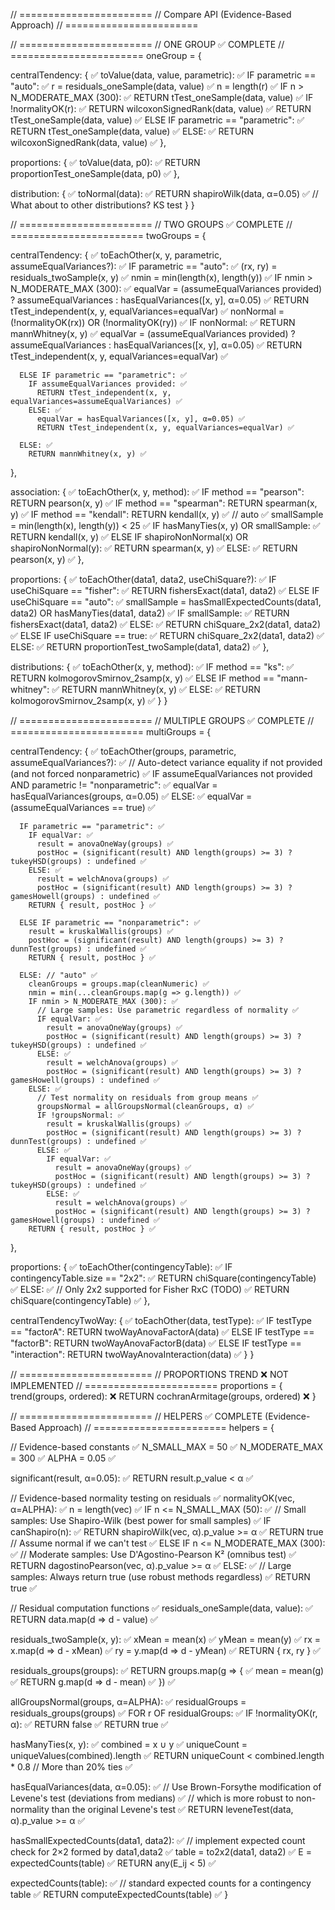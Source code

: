 // =======================
// Compare API (Evidence-Based Approach)
// =======================

// =======================
// ONE GROUP ✅ COMPLETE
// =======================
oneGroup = {

  centralTendency: { ✅
    toValue(data, value, parametric): ✅
      IF parametric == "auto": ✅
        r = residuals_oneSample(data, value) ✅
        n = length(r) ✅
        IF n > N_MODERATE_MAX (300): ✅
          RETURN tTest_oneSample(data, value) ✅
        IF !normalityOK(r): ✅
          RETURN wilcoxonSignedRank(data, value) ✅
        RETURN tTest_oneSample(data, value) ✅
      ELSE IF parametric == "parametric": ✅
        RETURN tTest_oneSample(data, value) ✅
      ELSE: ✅
        RETURN wilcoxonSignedRank(data, value) ✅
  },

  proportions: { ✅
    toValue(data, p0): ✅
      RETURN proportionTest_oneSample(data, p0) ✅
  },

  distribution: { ✅
    toNormal(data): ✅
      RETURN shapiroWilk(data, α=0.05) ✅
    // What about to other distributions?  KS test
  }
}

// =======================
// TWO GROUPS ✅ COMPLETE
// =======================
twoGroups = {

  centralTendency: { ✅
    toEachOther(x, y, parametric, assumeEqualVariances?): ✅
      IF parametric == "auto": ✅
        (rx, ry) = residuals_twoSample(x, y) ✅
        nmin = min(length(x), length(y)) ✅
        IF nmin > N_MODERATE_MAX (300): ✅
          equalVar = (assumeEqualVariances provided) ? assumeEqualVariances : hasEqualVariances([x, y], α=0.05) ✅
          RETURN tTest_independent(x, y, equalVariances=equalVar) ✅
        nonNormal = (!normalityOK(rx)) OR (!normalityOK(ry)) ✅
        IF nonNormal: ✅
          RETURN mannWhitney(x, y) ✅
        equalVar = (assumeEqualVariances provided) ? assumeEqualVariances : hasEqualVariances([x, y], α=0.05) ✅
        RETURN tTest_independent(x, y, equalVariances=equalVar) ✅

      ELSE IF parametric == "parametric": ✅
        IF assumeEqualVariances provided: ✅
          RETURN tTest_independent(x, y, equalVariances=assumeEqualVariances) ✅
        ELSE: ✅
          equalVar = hasEqualVariances([x, y], α=0.05) ✅
          RETURN tTest_independent(x, y, equalVariances=equalVar) ✅

      ELSE: ✅
        RETURN mannWhitney(x, y) ✅
  },

  association: { ✅
    toEachOther(x, y, method): ✅
      IF method == "pearson":  RETURN pearson(x, y) ✅
      IF method == "spearman": RETURN spearman(x, y) ✅
      IF method == "kendall":  RETURN kendall(x, y) ✅
      // auto ✅
      smallSample = min(length(x), length(y)) < 25 ✅
      IF hasManyTies(x, y) OR smallSample: ✅
        RETURN kendall(x, y) ✅
      ELSE IF shapiroNonNormal(x) OR shapiroNonNormal(y): ✅
        RETURN spearman(x, y) ✅
      ELSE: ✅
        RETURN pearson(x, y) ✅
  },

  proportions: { ✅
    toEachOther(data1, data2, useChiSquare?): ✅
      IF useChiSquare == "fisher": ✅
        RETURN fishersExact(data1, data2) ✅
      ELSE IF useChiSquare == "auto": ✅
        smallSample = hasSmallExpectedCounts(data1, data2) OR hasManyTies(data1, data2) ✅
        IF smallSample: ✅
          RETURN fishersExact(data1, data2) ✅
        ELSE: ✅
          RETURN chiSquare_2x2(data1, data2) ✅
      ELSE IF useChiSquare == true: ✅
        RETURN chiSquare_2x2(data1, data2) ✅
      ELSE: ✅
        RETURN proportionTest_twoSample(data1, data2) ✅
  },

  distributions: { ✅
    toEachOther(x, y, method): ✅
      IF method == "ks": ✅
        RETURN kolmogorovSmirnov_2samp(x, y) ✅
      ELSE IF method == "mann-whitney": ✅
        RETURN mannWhitney(x, y) ✅
      ELSE: ✅
        RETURN kolmogorovSmirnov_2samp(x, y) ✅
  }
}

// =======================
// MULTIPLE GROUPS ✅ COMPLETE
// =======================
multiGroups = {

  centralTendency: { ✅
    toEachOther(groups, parametric, assumeEqualVariances?): ✅
      // Auto-detect variance equality if not provided (and not forced nonparametric) ✅
      IF assumeEqualVariances not provided AND parametric != "nonparametric": ✅
        equalVar = hasEqualVariances(groups, α=0.05) ✅
      ELSE: ✅
        equalVar = (assumeEqualVariances == true) ✅

      IF parametric == "parametric": ✅
        IF equalVar: ✅
          result = anovaOneWay(groups) ✅
          postHoc = (significant(result) AND length(groups) >= 3) ? tukeyHSD(groups) : undefined ✅
        ELSE: ✅
          result = welchAnova(groups) ✅
          postHoc = (significant(result) AND length(groups) >= 3) ? gamesHowell(groups) : undefined ✅
        RETURN { result, postHoc } ✅

      ELSE IF parametric == "nonparametric": ✅
        result = kruskalWallis(groups) ✅
        postHoc = (significant(result) AND length(groups) >= 3) ? dunnTest(groups) : undefined ✅
        RETURN { result, postHoc } ✅

      ELSE: // "auto" ✅
        cleanGroups = groups.map(cleanNumeric) ✅
        nmin = min(...cleanGroups.map(g => g.length)) ✅
        IF nmin > N_MODERATE_MAX (300): ✅
          // Large samples: Use parametric regardless of normality ✅
          IF equalVar: ✅
            result = anovaOneWay(groups) ✅
            postHoc = (significant(result) AND length(groups) >= 3) ? tukeyHSD(groups) : undefined ✅
          ELSE: ✅
            result = welchAnova(groups) ✅
            postHoc = (significant(result) AND length(groups) >= 3) ? gamesHowell(groups) : undefined ✅
        ELSE: ✅
          // Test normality on residuals from group means ✅
          groupsNormal = allGroupsNormal(cleanGroups, α) ✅
          IF !groupsNormal: ✅
            result = kruskalWallis(groups) ✅
            postHoc = (significant(result) AND length(groups) >= 3) ? dunnTest(groups) : undefined ✅
          ELSE: ✅
            IF equalVar: ✅
              result = anovaOneWay(groups) ✅
              postHoc = (significant(result) AND length(groups) >= 3) ? tukeyHSD(groups) : undefined ✅
            ELSE: ✅
              result = welchAnova(groups) ✅
              postHoc = (significant(result) AND length(groups) >= 3) ? gamesHowell(groups) : undefined ✅
        RETURN { result, postHoc } ✅
  },

  proportions: { ✅
    toEachOther(contingencyTable): ✅
      IF contingencyTable.size == "2x2": ✅
        RETURN chiSquare(contingencyTable) ✅
      ELSE: ✅
        // Only 2x2 supported for Fisher RxC (TODO) ✅
        RETURN chiSquare(contingencyTable) ✅
  },

  centralTendencyTwoWay: { ✅
    toEachOther(data, testType): ✅
      IF testType == "factorA":     RETURN twoWayAnovaFactorA(data) ✅
      ELSE IF testType == "factorB": RETURN twoWayAnovaFactorB(data) ✅
      ELSE IF testType == "interaction": RETURN twoWayAnovaInteraction(data) ✅
  }
}

// =======================
// PROPORTIONS TREND ❌ NOT IMPLEMENTED
// =======================
proportions = {
  trend(groups, ordered): ❌
    RETURN cochranArmitage(groups, ordered) ❌
}

// =======================
// HELPERS ✅ COMPLETE (Evidence-Based Approach)
// =======================
helpers = {

  // Evidence-based constants ✅
  N_SMALL_MAX = 50 ✅
  N_MODERATE_MAX = 300 ✅
  ALPHA = 0.05 ✅

  significant(result, α=0.05): ✅
    RETURN result.p_value < α ✅

  // Evidence-based normality testing on residuals ✅
  normalityOK(vec, α=ALPHA): ✅
    n = length(vec) ✅
    IF n <= N_SMALL_MAX (50): ✅
      // Small samples: Use Shapiro-Wilk (best power for small samples) ✅
      IF canShapiro(n): ✅
        RETURN shapiroWilk(vec, α).p_value >= α ✅
      RETURN true // Assume normal if we can't test ✅
    ELSE IF n <= N_MODERATE_MAX (300): ✅
      // Moderate samples: Use D'Agostino-Pearson K² (omnibus test) ✅
      RETURN dagostinoPearson(vec, α).p_value >= α ✅
    ELSE: ✅
      // Large samples: Always return true (use robust methods regardless) ✅
      RETURN true ✅

  // Residual computation functions ✅
  residuals_oneSample(data, value): ✅
    RETURN data.map(d => d - value) ✅

  residuals_twoSample(x, y): ✅
    xMean = mean(x) ✅
    yMean = mean(y) ✅
    rx = x.map(d => d - xMean) ✅
    ry = y.map(d => d - yMean) ✅
    RETURN { rx, ry } ✅

  residuals_groups(groups): ✅
    RETURN groups.map(g => { ✅
      mean = mean(g) ✅
      RETURN g.map(d => d - mean) ✅
    }) ✅

  allGroupsNormal(groups, α=ALPHA): ✅
    residualGroups = residuals_groups(groups) ✅
    FOR r OF residualGroups: ✅
      IF !normalityOK(r, α): ✅
        RETURN false ✅
    RETURN true ✅

  hasManyTies(x, y): ✅
    combined = x ∪ y ✅
    uniqueCount = uniqueValues(combined).length ✅
    RETURN uniqueCount < combined.length * 0.8 // More than 20% ties ✅

  hasEqualVariances(data, α=0.05): ✅
    // Use Brown-Forsythe modification of Levene's test (deviations from medians) ✅
    // which is more robust to non-normality than the original Levene's test ✅
    RETURN leveneTest(data, α).p_value >= α ✅

  hasSmallExpectedCounts(data1, data2): ✅
    // implement expected count check for 2×2 formed by data1,data2 ✅
    table = to2x2(data1, data2) ✅
    E = expectedCounts(table) ✅
    RETURN any(E_ij < 5) ✅

  expectedCounts(table): ✅
    // standard expected counts for a contingency table ✅
    RETURN computeExpectedCounts(table) ✅
}